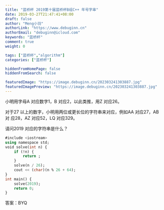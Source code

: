 ```yaml
---
title: "蓝桥杯 2019第十届蓝桥杯B组C++ 年号字串"
date: 2019-03-27T21:47:41+08:00
draft: false
author: "Meng小羽"
authorLink: "https://www.debuginn.cn"
authorEmail: "debuginn@icloud.com"
keywords: "蓝桥杯"
comment: true
weight: 0

tags: ["蓝桥杯","algorithm"]
categories: ["蓝桥杯"]

hiddenFromHomePage: false
hiddenFromSearch: false

featuredImage: "https://image.debuginn.cn/202303241303887.jpg"
featuredImagePreview: "https://image.debuginn.cn/202303241303887.jpg"
---
```


小明用字母A 对应数字1，B 对应2，以此类推，用Z 对应26。

对于27 以上的数字，小明用两位或更长位的字符串来对应，例如AA 对应27，AB 对
应28，AZ 对应52，LQ 对应329。

请问2019 对应的字符串是什么？

```sql
#include <iostream>
using namespace std;
void solve(int n) {
	if (!n) {
		return ;
	}
	solve(n / 26);
	cout << (char)(n % 26 + 64);
}
int main() {
	solve(2019);
	return 0;
}
```
答案：BYQ